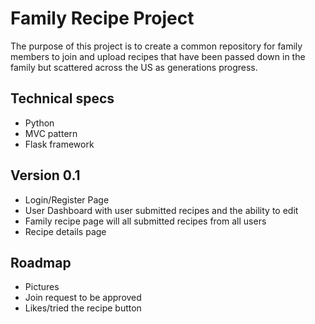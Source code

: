 # Family Recipe Project

The purpose of this project is to create a common repository for family members to join and upload recipes that have 
been passed down in the family but scattered across the US as generations progress.

## Technical specs

+ Python
+ MVC pattern
+ Flask framework

## Version 0.1

+ Login/Register Page
+ User Dashboard with user submitted recipes and the ability to edit
+ Family recipe page will all submitted recipes from all users
+ Recipe details page

## Roadmap

+ Pictures
+ Join request to be approved
+ Likes/tried the recipe button
